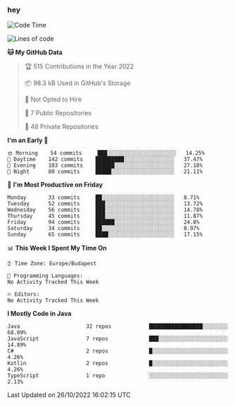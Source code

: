 ### hey

<!--START_SECTION:waka-->
![Code Time](http://img.shields.io/badge/Code%20Time-801%20hrs%2035%20mins-blue)

![Lines of code](https://img.shields.io/badge/From%20Hello%20World%20I%27ve%20Written-479%20Thousand%20lines%20of%20code-blue)

**🐱 My GitHub Data** 

> 🏆 515 Contributions in the Year 2022
 > 
> 📦 98.3 kB Used in GitHub's Storage 
 > 
> 🚫 Not Opted to Hire
 > 
> 📜 7 Public Repositories 
 > 
> 🔑 48 Private Repositories  
 > 
**I'm an Early 🐤** 

```text
🌞 Morning    54 commits     ███░░░░░░░░░░░░░░░░░░░░░░   14.25% 
🌆 Daytime    142 commits    █████████░░░░░░░░░░░░░░░░   37.47% 
🌃 Evening    103 commits    ██████░░░░░░░░░░░░░░░░░░░   27.18% 
🌙 Night      80 commits     █████░░░░░░░░░░░░░░░░░░░░   21.11%

```
📅 **I'm Most Productive on Friday** 

```text
Monday       33 commits     ██░░░░░░░░░░░░░░░░░░░░░░░   8.71% 
Tuesday      52 commits     ███░░░░░░░░░░░░░░░░░░░░░░   13.72% 
Wednesday    56 commits     ███░░░░░░░░░░░░░░░░░░░░░░   14.78% 
Thursday     45 commits     ███░░░░░░░░░░░░░░░░░░░░░░   11.87% 
Friday       94 commits     ██████░░░░░░░░░░░░░░░░░░░   24.8% 
Saturday     34 commits     ██░░░░░░░░░░░░░░░░░░░░░░░   8.97% 
Sunday       65 commits     ████░░░░░░░░░░░░░░░░░░░░░   17.15%

```


📊 **This Week I Spent My Time On** 

```text
⌚︎ Time Zone: Europe/Budapest

💬 Programming Languages: 
No Activity Tracked This Week

🔥 Editors: 
No Activity Tracked This Week

```

**I Mostly Code in Java** 

```text
Java                     32 repos            █████████████████░░░░░░░░   68.09% 
JavaScript               7 repos             ███░░░░░░░░░░░░░░░░░░░░░░   14.89% 
C#                       2 repos             █░░░░░░░░░░░░░░░░░░░░░░░░   4.26% 
Kotlin                   2 repos             █░░░░░░░░░░░░░░░░░░░░░░░░   4.26% 
TypeScript               1 repo              ░░░░░░░░░░░░░░░░░░░░░░░░░   2.13%

```



 Last Updated on 26/10/2022 16:02:15 UTC
<!--END_SECTION:waka-->
